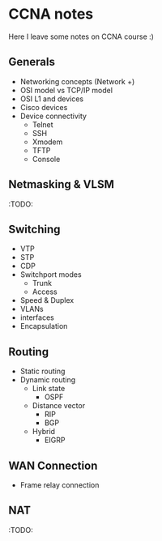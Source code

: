 CCNA notes
===========
Here I leave some notes on CCNA course :)

Generals
---------
* Networking concepts (Network +)
* OSI model vs TCP/IP model
* OSI L1 and devices
* Cisco devices
* Device connectivity
	- Telnet
	- SSH
	- Xmodem
	- TFTP
	- Console
	
Netmasking & VLSM
-----------------
:TODO:

Switching
----------
* VTP
* STP
* CDP
* Switchport modes
	- Trunk
	- Access
* Speed & Duplex
* VLANs
* interfaces
* Encapsulation

Routing
-----------
* Static routing
* Dynamic routing
	- Link state
		* OSPF
	- Distance vector
		* RIP
		* BGP
	- Hybrid
		* EIGRP

WAN Connection
--------------
* Frame relay connection

NAT
------------
:TODO:

